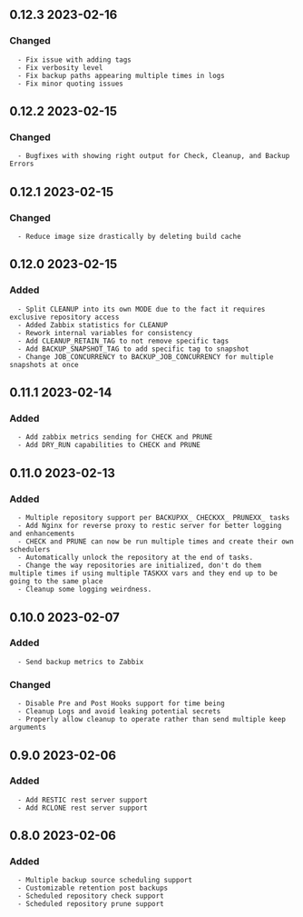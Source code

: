## 0.12.3 2023-02-16 <dave at tiredofit dot ca>

   ### Changed
      - Fix issue with adding tags
      - Fix verbosity level
      - Fix backup paths appearing multiple times in logs
      - Fix minor quoting issues


## 0.12.2 2023-02-15 <dave at tiredofit dot ca>

   ### Changed
      - Bugfixes with showing right output for Check, Cleanup, and Backup Errors


## 0.12.1 2023-02-15 <dave at tiredofit dot ca>

   ### Changed
      - Reduce image size drastically by deleting build cache


## 0.12.0 2023-02-15 <dave at tiredofit dot ca>

   ### Added
      - Split CLEANUP into its own MODE due to the fact it requires exclusive repository access
      - Added Zabbix statistics for CLEANUP
      - Rework internal variables for consistency
      - Add CLEANUP_RETAIN_TAG to not remove specific tags
      - Add BACKUP_SNAPSHOT_TAG to add specific tag to snapshot
      - Change JOB_CONCURRENCY to BACKUP_JOB_CONCURRENCY for multiple snapshots at once


## 0.11.1 2023-02-14 <dave at tiredofit dot ca>

   ### Added
      - Add zabbix metrics sending for CHECK and PRUNE
      - Add DRY_RUN capabilities to CHECK and PRUNE


## 0.11.0 2023-02-13 <dave at tiredofit dot ca>

   ### Added
      - Multiple repository support per BACKUPXX_ CHECKXX_ PRUNEXX_ tasks
      - Add Nginx for reverse proxy to restic server for better logging and enhancements
      - CHECK and PRUNE can now be run multiple times and create their own schedulers
      - Automatically unlock the repository at the end of tasks.
      - Change the way repositories are initialized, don't do them multiple times if using multiple TASKXX vars and they end up to be going to the same place
      - Cleanup some logging weirdness.


## 0.10.0 2023-02-07 <dave at tiredofit dot ca>

   ### Added
      - Send backup metrics to Zabbix

   ### Changed
      - Disable Pre and Post Hooks support for time being
      - Cleanup Logs and avoid leaking potential secrets
      - Properly allow cleanup to operate rather than send multiple keep arguments


## 0.9.0 2023-02-06 <dave at tiredofit dot ca>

   ### Added
      - Add RESTIC rest server support
      - Add RCLONE rest server support


## 0.8.0 2023-02-06 <dave at tiredofit dot ca>

   ### Added
      - Multiple backup source scheduling support
      - Customizable retention post backups
      - Scheduled repository check support
      - Scheduled repository prune support


